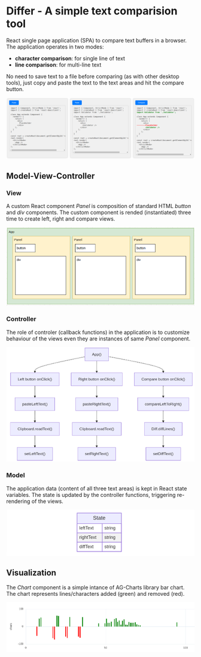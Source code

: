 # Differ - A simple text comparision tool 

React single page application (SPA) to compare text buffers in a browser. The application operates in two modes:

- **character comparison**: for single line of text
- **line comparison**: for multi-line text

No need to save text to a file before comparing (as with other desktop tools), just copy and paste the text to the text areas and hit the compare button.

![image](docs/images/mainpage.png)

## Model-View-Controller

### View

A custom React component *Panel* is composition of standard HTML *button* and *div* components. The custom component is rended (instantiated) three time to create left, right and compare views.

![image](docs/images/views.png)

### Controller

The role of controler (callback functions) in the application is to customize behaviour of the views even they are instances of same *Panel* component.
 
![image](docs/images/controller.png)

### Model

The application data (content of all three text areas) is kept in React state variables. The state is updated by the controller functions, triggering re-rendering of the views.

![image](docs/images/model.png)

## Visualization

The *Chart* component is a simple intance of AG-Charts library bar chart. The chart represents lines/characters added (green) and removed (red).

![image](docs/images/chart.png)
